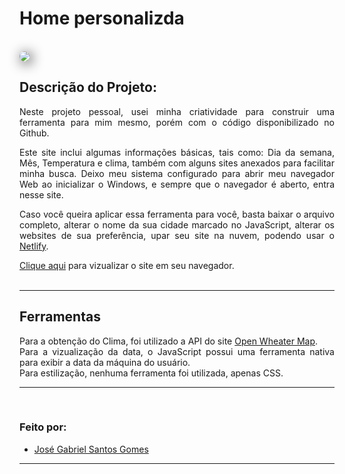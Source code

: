 # <strong>Home personalizda</strong>
<br>
<img src="https://cdn.glitch.global/f0cb675a-08e4-4e5d-ad42-85aa024cedad/github-Preview?v=1695605958348" style="border-radius: 40px; box-shadow: 3px 3px 20px rgb(0,0,0,0.9)">



<div align="justify">

## Descrição do Projeto:

Neste projeto pessoal, usei minha criatividade para construir uma ferramenta para mim mesmo, porém com o código disponibilizado no Github.

Este site inclui algumas informações básicas, tais como: Dia da semana, Mês, Temperatura e clima, também com alguns sites anexados para facilitar minha busca.
Deixo meu sistema configurado para abrir meu navegador Web ao inicializar o Windows, e sempre que o navegador é aberto, entra nesse site.

Caso você queira aplicar essa ferramenta para você, basta baixar o arquivo completo, alterar o nome da sua cidade marcado no JavaScript, alterar os websites de sua preferência, upar seu site na nuvem, podendo usar o [Netlify](https://www.netlify.com/).

[Clique aqui](https://naasdd.github.io/Home-pessoal/index.html) para vizualizar o site em seu navegador.<br><br>


---
## **Ferramentas**


Para a obtenção do Clima, foi utilizado a API do site [Open Wheater Map](https://home.openweathermap.org/). <br>
Para a vizualização da data, o JavaScript possui uma ferramenta nativa para exibir a data da máquina do usuário. <br>
Para estilização, nenhuma ferramenta foi utilizada, apenas CSS.

</div>

---
<br>
<div align="justify">

### **Feito por:**
- [José Gabriel Santos Gomes](https://github.com/naasdd)
</div>

---
